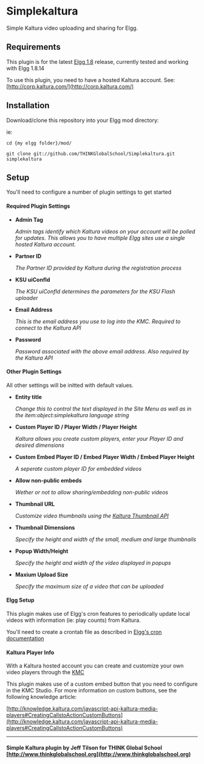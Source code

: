 # Simplekaltura

Simple Kaltura video uploading and sharing for Elgg.

## Requirements

This plugin is for the latest [Elgg 1.8](http://elgg.org/) release, currently tested and working with Elgg 1.8.14

To use this plugin, you need to have a hosted Kaltura account. See: [http://corp.kaltura.com/](http://corp.kaltura.com/)

## Installation

Download/clone this repository into your Elgg mod directory:

ie:

	cd {my elgg folder}/mod/

	git clone git://github.com/THINKGlobalSchool/Simplekaltura.git simplekaltura

## Setup

You'll need to configure a number of plugin settings to get started

#### Required Plugin Settings

* **Admin Tag**

	*Admin tags identify which Kaltura videos on your account will be polled for updates. This allows you to have multiple Elgg sites use a single hosted Kaltura account.*

* **Partner ID**

	*The Partner ID provided by Kaltura during the registration process*

* **KSU uiConfId**

	*The KSU uiConfId determines the parameters for the KSU Flash uploader*

* **Email Address**

	*This is the email address you use to log into the KMC. Required to connect to the Kaltura API*

* **Password**

	*Password associated with the above email address. Also required by the Kaltura API*

#### Other Plugin Settings

All other settings will be initted with default values.

* **Entity title**

	*Change this to control the text displayed in the Site Menu as well as in the item:object:simplekaltura language string*

* **Custom Player ID / Player Width / Player Height**

	*Kaltura allows you create custom players, enter your Player ID and desired dimensions*	

* **Custom Embed Player ID / Embed Player Width / Embed Player Height**

	*A seperate custom player ID for embedded videos*

* **Allow non-public embeds**

	*Wether or not to allow sharing/embedding non-public videos*

* **Thumbnail URL** 

	*Customize video thumbnails using the [Kaltura Thumbnail API](http://corp.kaltura.com/wiki/index.php/KalturaAPI:thumbnail)*

* **Thumbnail Dimensions**

	*Specify the height and width of the small, medium and large thumbnails*

* **Popup Width/Height**

	*Specify the height and width of the video displayed in popups*

* **Maxium Upload Size**

	*Specify the maximum size of a video that can be uploaded*

#### Elgg Setup

This plugin makes use of Elgg's cron features to periodically update local videos with information (ie: play counts) from Kaltura. 

You'll need to create a crontab file as described in [Elgg's cron documentation](http://docs.elgg.org/wiki/Cron)

#### Kaltura Player Info

With a Kaltura hosted account you can create and customize your own video players through the [KMC](http://www.kaltura.org/project/Kaltura_Management_Console) 

This plugin makes use of a custom embed button that you need to configure in the KMC Studio. For more information on custom buttons, see the following knowledge article: 

[http://knowledge.kaltura.com/javascript-api-kaltura-media-players#CreatingCallstoActionCustomButtons](http://knowledge.kaltura.com/javascript-api-kaltura-media-players#CreatingCallstoActionCustomButtons)

---

#### Simple Kaltura plugin by Jeff Tilson for THINK Global School [http://www.thinkglobalschool.org](http://www.thinkglobalschool.org)